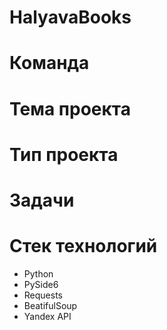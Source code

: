 # HalyavaBooks
# Команда
# Тема проекта
# Тип проекта
# Задачи
# Стек технологий
* Python
* PySide6
* Requests
* BeatifulSoup
* Yandex API
